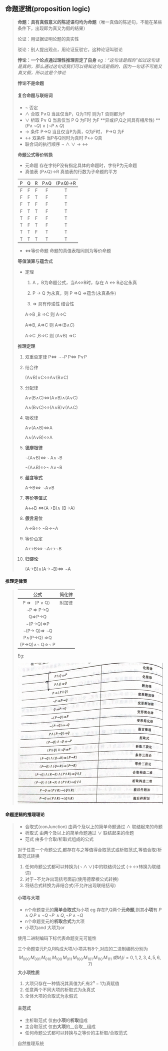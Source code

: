 ## 命题逻辑(proposition logic)

> **命题：具有真假意义的陈述语句均为命题**（唯一真值的陈述句，不能在某些条件下，出现即为真又为假的结果）
>
> 论证：用证据证明论题的真实性
>
> 驳论：别人提出观点，用论证反驳它，这种论证叫驳论
>
> **悖论：一个论点通过理性推理否定了自身** _eg：“这句话是假的”如过这句话是真的，那么通过这句话我们可以得知这句话是假的，因为一句话不可能又真又假，所以这是个悖论_
>
> **悖论不是命题**
>
> 
>
> #### 复合命题与联结词
>
> - $\lnot$   否定
> - $\land$ 合取  P$\land$Q 当且仅当P，Q为T时 则为T 否则都为F
> - $\lor$ 析取   P$\lor$ Q 当且仅当 P  Q 为F时 为F    **异或(P,Q之间具有相斥性) ** $(P\land\,\lnot Q)\lor(\lnot P\land Q)$
> - $\to$  条件  P$\to$Q 当且仅当P为真，Q为F时，  P$\to$Q 为F
> - $\leftrightarrow$ 双条件  当P与Q同时为真时  P$\leftrightarrow$ Q真
> - 联合词的执行顺序   $\lnot$   $\land$  $\lor$  $\to$  $\leftrightarrow$ 
>
> 
>
> **命题公式等价转换**
>
> - 元命题  存在字符P没有指定具体的命题时，字符P为元命题
> - 真值表  (P$\land$Q)$\to$R   真值表的行数为子命题的平方
>
> |  P   |  Q   |  R   | P$\land$Q | (P$\land$Q)$\to$R |
> | :--: | :--: | :--: | :-------: | :---------------: |
> |  F   |  F   |  F   |     F     |         T         |
> |  F   |  F   |  T   |     F     |         T         |
> |  F   |  T   |  F   |     F     |         T         |
> |  F   |  T   |  T   |     F     |         T         |
> |  T   |  F   |  F   |     F     |         T         |
> |  T   |  F   |  T   |     F     |         T         |
> |  T   |  T   |  F   |     T     |         T         |
> |  T   |  T   |  T   |     T     |         T         |
>
> - $\Leftrightarrow$等价命题   命题的真值表相同则为等价命题
>
> 
>
> **等值演算与蕴含式**
>
> - 定理
>
>   1. A ，B为命题公式，当A$\Leftrightarrow$B时，存在 A $\leftrightarrow$ B必定永真
>
>   2. P $\to$ Q 为永真，则 P $\Rightarrow$Q    $\Rightarrow$蕴含(永真条件)
>
>   3.  $\Rightarrow$ 具有传递性 结合性
>
>      A=>B ,B =>C 则 A=>C
>
>      A=>B, A=>C 则 A=>(B$\land C$)
>
>      A=>C ,B=>C 则 (A$\lor$B) =>C
>
> **推理定理**
>
> 1. 双重否定律  P$\Leftrightarrow$ $\lnot\lnot P$  P$\Leftrightarrow$ P$\lor P$
>
> 2. 结合律 
>
>    (A$\lor$B)$\lor$C$\Leftrightarrow$A$\lor$(B$\lor$C)
>
> 3. 分配律
>
>    A$\lor$(B$\land$C)$\Leftrightarrow$(A$\lor$B)$\land$(A$\lor$C)
>
>    A$\land$(B$\lor$C)$\Leftrightarrow$(A$\land$B)$\lor$(A$\land$C)
>
> 4. 吸收律
>
>    A$\lor$(A$\land$B)$\Leftrightarrow$A  
>
>    A$\land$(A$\lor$B)$\Leftrightarrow$A
>
> 5. **德摩根律**
>
>    $\lnot$(A$\lor$B)$\Leftrightarrow$$\lnot$ A$\land$$\lnot$B
>
>    $\lnot$(A$\land$B)$\Leftrightarrow$$\lnot$ A$\lor$$\lnot$B
>
> 6. **蕴含等式**
>
>    A$\to$B$\Leftrightarrow$ $\lnot$A$\lor$B
>    
> 7. **等价等值式**
>
>    A$\leftrightarrow$B $\Leftrightarrow$(A$\to$B)$\land$ (B$\to$A)
>
> 8. **假言易位**
>
>    A$\to$B$\Leftrightarrow$ $\lnot$B$\to$$\lnot$A
>
> 9. 等价否定
>
>    A$\leftrightarrow$B$\Leftrightarrow$ $\lnot$A$\leftrightarrow$$\lnot$B
>
> 10. **归谬论**
>
>     (A$\to$B)$\land$(A$\to$$\lnot$B)$\Leftrightarrow$ $\lnot$A

#### 推理定律表

>
>|                      公式                       | 简化律 |
>| :---------------------------------------------: | :----: |
>|         P $\Rightarrow$ （P $\lor$ Q）          | 附加律 |
>|         $\lnot$P $\Rightarrow$ P$\to$Q          |        |
>|              Q$\Rightarrow$P$\to$Q              |        |
>|         $\lnot$(P$\to$Q)$\Rightarrow$P          |        |
>|    $\lnot$(P$\to$ Q)$\Rightarrow$  $\lnot$Q     |        |
>|        P$\land$(P$\to$Q) $\Rightarrow$Q         |        |
>| (P$\to$Q)$\land$$\lnot$ Q$\Rightarrow$$\lnot$ P |        |
>
>Eg:
>
>![image-20220102134859018](image-20220102134859018.png) 

#### 命题逻辑的推理理论

> - 合取式(conJunction) 由两个及以上的简单命题通过 $\land$ 联结起来的命题
> - 析取式 由两个及以上的简单命题通过 $\lor$ 联结起来的命题
> - 范式 由多个合取/析取式组成的公式 
>
> 对于任意一个命题公式,都存在与之等值得合取范式或析取范式,等值合取/析取范式转换
>
> 1. 任何命题公式都可以转换为{$\lnot\,\land\,\lor$}中的联结词公式 ($\to\,\leftrightarrow$转换为联结词)
> 2. 对于$\lnot$不允许出现括号面前(使用德摩根公式转换)
> 3. 将结合式转换为非结合式(不允许出现联结括号)  
>
>  
>
> #### 小项与大项
>
> - n个命题变元的**简单合取式**为小项 eg 存在P,Q两个**元命题**,则其**小项**有 $P\land Q\,P\land \lnot Q\,\lnot P\,\land Q, \lnot P \land \lnot Q$
> - n个命题变元的**析取合式**为大项
> - 小项为and 大项为or
>
> 使用二进制编码下标代表命题变元可能性
>
> 三个命题变元P,Q,R构成大项/小项共有8个,对应的二进制编码分别为
> $$
> M_{000}\, M_{001}\, M_{010}\, M_{100}\, M_{011}\, M_{100}\, M_{101}\, M_{110}\,M_{111}\, 或 M_i(i=0,1,2,3,4,5,6,7)
> $$
> **大小项性质**
>
> 1. 大项只存在一种情况其真值为F,有$2^n-1$为真赋值
> 2. 任意两个不同大项的析取式为永真式
> 3. 全体大项的合取式为永假式
>
>  
>
> #### 主范式
>
> - 主析取范式 仅由**小项**的**析取**组成
> - 主合取范式 仅由**大项**的__合取__组成
> - 任何命题公式都可以转换与之等价的主析取/合取范式
>
> 自然推理系统

